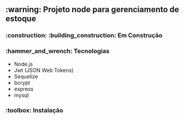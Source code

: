 
<h2> :warning: Projeto node para gerenciamento de estoque</h2>

<h3> :construction: :building_construction: Em Construção </h3>

<h3> :hammer_and_wrench: Tecnologias</h3>

- Node.js
- Jwt (JSON Web Tokens)
- Sequelize
- bcrypt
- express
- mysql

<h3> :toolbox: Instalação <h3>


